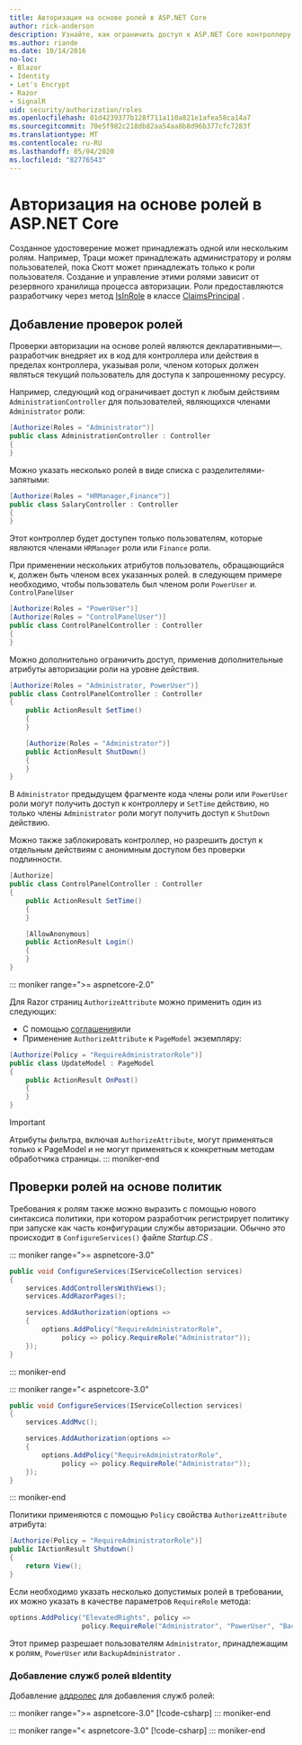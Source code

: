 ```yaml
---
title: Авторизация на основе ролей в ASP.NET Core
author: rick-anderson
description: Узнайте, как ограничить доступ к ASP.NET Core контроллеру и действиям, передав роли атрибуту авторизации.
ms.author: riande
ms.date: 10/14/2016
no-loc:
- Blazor
- Identity
- Let's Encrypt
- Razor
- SignalR
uid: security/authorization/roles
ms.openlocfilehash: 01d4239377b128f711a110a821e1afea58ca14a7
ms.sourcegitcommit: 70e5f982c218db82aa54aa8b8d96b377cfc7283f
ms.translationtype: MT
ms.contentlocale: ru-RU
ms.lasthandoff: 05/04/2020
ms.locfileid: "82776543"
---
```

# <a name="role-based-authorization-in-aspnet-core"></a>Авторизация на основе ролей в ASP.NET Core

<a name="security-authorization-role-based"></a>

Созданное удостоверение может принадлежать одной или нескольким ролям. Например, Траци может принадлежать администратору и ролям пользователей, пока Скотт может принадлежать только к роли пользователя. Создание и управление этими ролями зависит от резервного хранилища процесса авторизации. Роли предоставляются разработчику через метод [IsInRole](/dotnet/api/system.security.principal.genericprincipal.isinrole) в классе [ClaimsPrincipal](/dotnet/api/system.security.claims.claimsprincipal) .

## <a name="adding-role-checks"></a>Добавление проверок ролей

Проверки авторизации на основе ролей являются декларативными&mdash;. разработчик внедряет их в код для контроллера или действия в пределах контроллера, указывая роли, членом которых должен являться текущий пользователь для доступа к запрошенному ресурсу.

Например, следующий код ограничивает доступ к любым действиям `AdministrationController` для пользователей, являющихся членами `Administrator` роли:

```csharp
[Authorize(Roles = "Administrator")]
public class AdministrationController : Controller
{
}
```

Можно указать несколько ролей в виде списка с разделителями-запятыми:

```csharp
[Authorize(Roles = "HRManager,Finance")]
public class SalaryController : Controller
{
}
```

Этот контроллер будет доступен только пользователям, которые являются членами `HRManager` роли или `Finance` роли.

При применении нескольких атрибутов пользователь, обращающийся к, должен быть членом всех указанных ролей. в следующем примере необходимо, чтобы пользователь был членом роли `PowerUser` и. `ControlPanelUser`

```csharp
[Authorize(Roles = "PowerUser")]
[Authorize(Roles = "ControlPanelUser")]
public class ControlPanelController : Controller
{
}
```

Можно дополнительно ограничить доступ, применив дополнительные атрибуты авторизации роли на уровне действия.

```csharp
[Authorize(Roles = "Administrator, PowerUser")]
public class ControlPanelController : Controller
{
    public ActionResult SetTime()
    {
    }

    [Authorize(Roles = "Administrator")]
    public ActionResult ShutDown()
    {
    }
}
```

В `Administrator` предыдущем фрагменте кода члены роли или `PowerUser` роли могут получить доступ к контроллеру и `SetTime` действию, но только члены `Administrator` роли могут получить доступ к `ShutDown` действию.

Можно также заблокировать контроллер, но разрешить доступ к отдельным действиям с анонимным доступом без проверки подлинности.

```csharp
[Authorize]
public class ControlPanelController : Controller
{
    public ActionResult SetTime()
    {
    }

    [AllowAnonymous]
    public ActionResult Login()
    {
    }
}
```

::: moniker range=">= aspnetcore-2.0"

Для Razor страниц `AuthorizeAttribute` можно применить один из следующих:

* С помощью [соглашения](xref:razor-pages/razor-pages-conventions#page-model-action-conventions)или
* Применение `AuthorizeAttribute` к `PageModel` экземпляру:

```csharp
[Authorize(Policy = "RequireAdministratorRole")]
public class UpdateModel : PageModel
{
    public ActionResult OnPost()
    {
    }
}
```

> [!IMPORTANT]
> Атрибуты фильтра, включая `AuthorizeAttribute`, могут применяться только к PageModel и не могут применяться к конкретным методам обработчика страницы.
::: moniker-end

<a name="security-authorization-role-policy"></a>

## <a name="policy-based-role-checks"></a>Проверки ролей на основе политик

Требования к ролям также можно выразить с помощью нового синтаксиса политики, при котором разработчик регистрирует политику при запуске как часть конфигурации службы авторизации. Обычно это происходит в `ConfigureServices()` файле *Startup.CS* .

::: moniker range=">= aspnetcore-3.0"
```csharp
public void ConfigureServices(IServiceCollection services)
{
    services.AddControllersWithViews();
    services.AddRazorPages();

    services.AddAuthorization(options =>
    {
        options.AddPolicy("RequireAdministratorRole",
             policy => policy.RequireRole("Administrator"));
    });
}
```
::: moniker-end

::: moniker range="< aspnetcore-3.0"
```csharp
public void ConfigureServices(IServiceCollection services)
{
    services.AddMvc();

    services.AddAuthorization(options =>
    {
        options.AddPolicy("RequireAdministratorRole",
             policy => policy.RequireRole("Administrator"));
    });
}
```
::: moniker-end

Политики применяются с помощью `Policy` свойства `AuthorizeAttribute` атрибута:

```csharp
[Authorize(Policy = "RequireAdministratorRole")]
public IActionResult Shutdown()
{
    return View();
}
```

Если необходимо указать несколько допустимых ролей в требовании, их можно указать в качестве параметров `RequireRole` метода:

```csharp
options.AddPolicy("ElevatedRights", policy =>
                  policy.RequireRole("Administrator", "PowerUser", "BackupAdministrator"));
```

Этот пример разрешает пользователям `Administrator`, принадлежащим к ролям, `PowerUser` или `BackupAdministrator` .

### <a name="add-role-services-to-identity"></a>Добавление служб ролей вIdentity

Добавление [аддролес](/dotnet/api/microsoft.aspnetcore.identity.identitybuilder.addroles#Microsoft_AspNetCore_Identity_IdentityBuilder_AddRoles__1) для добавления служб ролей:

::: moniker range=">= aspnetcore-3.0"
[!code-csharp[](roles/samples/3_0/Startup.cs?name=snippet&highlight=7)]
::: moniker-end

::: moniker range="< aspnetcore-3.0"
[!code-csharp[](roles/samples/2_2/Startup.cs?name=snippet&highlight=7)]
::: moniker-end

